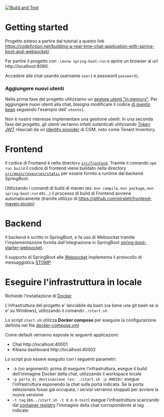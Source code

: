 [![Build and Test](https://github.com/Studiofarma/Infolab/actions/workflows/build-and-test.yml/badge.svg)](https://github.com/Studiofarma/Infolab/actions/workflows/build-and-test.yml)

# Getting started

Progetto esteso a partire dal tutorial a questo link https://codefiction.net/building-a-real-time-chat-application-with-spring-boot-and-websocket/

Far partire il progetto con `.\mvnw spring-boot:run` e aprire un browser al url http://localhost:8080.

Accedere alla chat usando username `user1` e password `password1`.

### Aggiungere nuovi utenti

Nella prima fase del progetto utilizziamo un [gestore utenti "in memory"](https://github.com/Studiofarma/Infolab/blob/d744591ba9e720ca093626771370c72ce18b195b/src/main/java/com/cgm/infolab/SecurityConfiguration.java#L87). Per aggiungere nuovi utenti alla chat, bisogna modificare il codice [di questo bean](https://github.com/Studiofarma/Infolab/blob/d744591ba9e720ca093626771370c72ce18b195b/src/main/java/com/cgm/infolab/SecurityConfiguration.java#L87) seguendo l'esempio dell' `utente1`.

Non è nostro interesse implementare una gestione utenti. In una seconda fase del progetto, gli utenti verranno infatti autenticati utilizzando [Token JWT](https://jwt.io/) rilasciati da un [identity provider](https://en.wikipedia.org/wiki/Identity_provider) di CGM, noto come Tenant Inventory.

# Frontend

Il codice di Frontend è nella directory [`src/frontend`](src/frontend). Tramite il comando `npm run build` il codice di frontend viene buildato nella directory [`src/main/resources/static`](src/main/resources/static) per essere fornito a runtime dal backend SpringBoot.

Utilizzando i comandi di build di maven (es. `mvn compile`, `mvn package`, `mvn spring-boot:run` etc...) il processo di build di Frontend avviene automaticamente (tramite utilizzo di https://github.com/eirslett/frontend-maven-plugin)

# Backend

Il backend è scritto in SpringBoot, e fa uso di Websocket tramite l'implementazione fornita dall'integrazione in SpringBoot [spring-boot-starter-websocket](https://github.com/Studiofarma/Infolab/blob/d744591ba9e720ca093626771370c72ce18b195b/pom.xml#L76).

Il supporto di SpringBoot alle [Websocket](https://docs.spring.io/spring-framework/docs/6.0.3/reference/html/web.html#websocket) implementa il protocollo di messaggistica [STOMP](https://stomp.github.io/)

# Eseguire l'infrastruttura in locale

Richiede l'installazione di [Docker](https://docs.docker.com/desktop/install/windows-install/)

L'infrastruttura del progetto e' lanciabile da bash (va bene una git bash se si e' su Windows), utilizzando il comando `./start.sh`.

Lo script `start.sh` utilizza **Docker compose** per eseguire la configurazione definita nel file [docker-compose.yml](.docker/docker-compose.yml)

Come default verranno esposte le seguenti applicazioni:
 - Chat http://localhost:40001
 - Kibana dashboard http://localhost:40002
 
Lo script può essere eseguito con i seguenti parametri:
 - `-b` (no argomenti): prima di eseguire l'infrastruttura, esegue il build dell'immagine Docker della chat, utilizzando il workspace locale
 - `-p porta_di_destinazione (es: ./start.sh -p 40010)`: esegue l'infrastruttura esponendo la chat sulla porta indicata. Se la porta selezionata fosse già occupata, i servizi verranno stoppati per avviare la nuova versione
 - `-t tag` (es. `./start.sh -t 0.0.0-test`) esegue l'infrastruttura scaricando dal [container registry](https://github.com/Studiofarma/Infolab/pkgs/container/infolab) l'immagine della chat corrispondente al tag indicato
